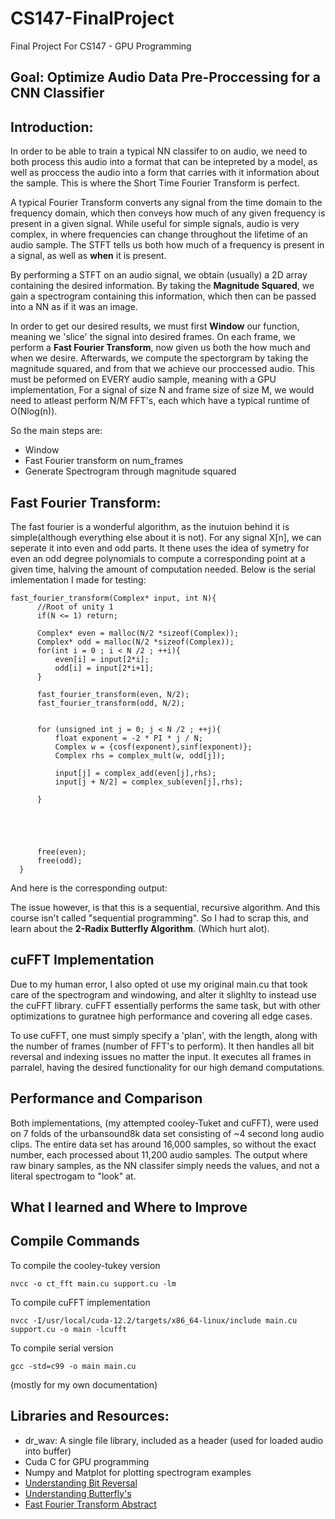 # CS147-FinalProject
Final Project For CS147 - GPU Programming

## Goal: Optimize Audio Data Pre-Proccessing for a CNN Classifier

## Introduction:

In order to be able to train a typical NN classifer to on audio, we need to both process this audio into a format that can be intepreted by a model, as well as proccess the audio into a form that carries with it information about the sample. This is where the Short Time Fourier Transform is perfect.

A typical Fourier Transform converts any signal from the time domain to the frequency domain, which then conveys how much of any given frequency is present in a given signal. While useful for simple signals, audio is very complex, in where frequencies can change throughout the lifetime of an audio sample. The STFT tells us both how much of a frequency is present in a signal, as well as **when** it is present. 

By performing a STFT on an audio signal, we obtain (usually) a 2D array containing the desired information. By taking the **Magnitude Squared**, we gain a spectrogram containing this information, which then can be passed into a NN as if it was an image.

In order to get our desired results, we must first **Window** our function, meaning we 'slice' the signal into desired frames. On each frame, we perform a **Fast Fourier Transform**, now given us both the how much and when we desire. Afterwards, we compute the spectorgram by taking the magnitude squared, and from that we achieve our proccessed audio. This must be peformed on EVERY audio sample, meaning with a GPU implementation, For a signal of size N and frame size of size M, we would need to atleast perform N/M FFT's, each which have a typical runtime of O(Nlog(n)). 

So the main steps are:
- Window
- Fast Fourier transform on num_frames
- Generate Spectrogram through magnitude squared

## Fast Fourier Transform: 

The fast fourier is a wonderful algorithm, as the inutuion behind it is simple(although everything else about it is not). For any signal X[n], we can seperate it into even and odd parts. It thene uses the idea of symetry for even an odd degree polynomials to compute a corresponding point at a given time, halving the amount of computation needed. Below is the serial imlementation I made for testing:
```
fast_fourier_transform(Complex* input, int N){
      //Root of unity 1
      if(N <= 1) return; 
          
      Complex* even = malloc(N/2 *sizeof(Complex));
      Complex* odd = malloc(N/2 *sizeof(Complex));
      for(int i = 0 ; i < N /2 ; ++i){
          even[i] = input[2*i];
          odd[i] = input[2*i+1];
      }
  
      fast_fourier_transform(even, N/2);
      fast_fourier_transform(odd, N/2);
      
       
      for (unsigned int j = 0; j < N /2 ; ++j){
          float exponent = -2 * PI * j / N;
          Complex w = {cosf(exponent),sinf(exponent)};
          Complex rhs = complex_mult(w, odd[j]);      
  
          input[j] = complex_add(even[j],rhs);
          input[j + N/2] = complex_sub(even[j],rhs);
  
      }
  
  
  
      
  
      free(even);
      free(odd);
  }
```
And here is the corresponding output:

The issue however, is that this is a sequential, recursive algorithm. And this course isn't called "sequential programming". So I had to scrap this, and learn about the **2-Radix Butterfly Algorithm**. (Which hurt alot).

## cuFFT Implementation
Due to my human error, I also opted ot use my original main.cu that took care of the spectrogram and windowing, and alter it slighlty to instead use the cuFFT library. cuFFT essentially performs the same task, but with other optimizations to guratnee high performance and covering all edge cases. 

To use cuFFT, one must simply specify a 'plan', with the length, along with the number of frames (number of FFT's to perform). It then handles all bit reversal and indexing issues no matter the input. It executes all frames in parralel, having the desired functionality for our high demand computations. 

## Performance and Comparison

Both implementations, (my attempted cooley-Tuket and cuFFT), were used on 7 folds of the urbansound8k data set consisting of ~4 second long audio clips. The entire data set has around 16,000 samples, so without the exact number, each processed about 11,200 audio samples. The output where raw binary samples, as the NN classifer simply needs the values, and not a literal spectrogam to "look" at. 




## What I learned and Where to Improve

## Compile Commands
To compile the cooley-tukey version
```
nvcc -o ct_fft main.cu support.cu -lm
```
To compile cuFFT implementation
```
nvcc -I/usr/local/cuda-12.2/targets/x86_64-linux/include main.cu support.cu -o main -lcufft
```
To compile serial version
```
gcc -std=c99 -o main main.cu 
```
(mostly for my own documentation)

## Libraries and Resources: 

- dr_wav: A single file library, included as a header (used for loaded audio into buffer)
- Cuda C for GPU programming
- Numpy and Matplot for plotting spectrogram examples
- [Understanding Bit Reversal](https://youtu.be/gg2lgResMc0?si=rUICaErpVhQTzuQ0)
- [Understanding Butterfly's](https://youtu.be/EsJGuI7e_ZQ?si=I_uGoG0PrxT4MB_7)
- [Fast Fourier Transform Abstract](https://youtu.be/h7apO7q16V0?si=3SD3Lid2BQFgZxti)
